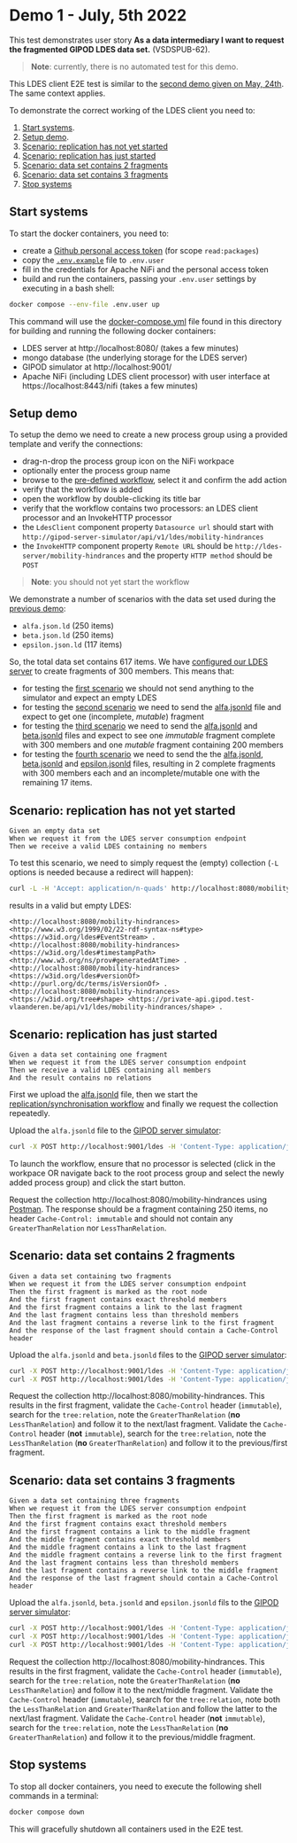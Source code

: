 # Demo 1 - July, 5th 2022

This test demonstrates user story **As a data intermediary I want to request the fragmented GIPOD LDES data set.** (VSDSPUB-62).

> **Note**: currently, there is no automated test for this demo.

This LDES client E2E test is similar to the [second demo given on May, 24th](../20220524.demo-2/README.md).
The same context applies.

To demonstrate the correct working of the LDES client you need to:

1. [Start systems](#start-systems).
2. [Setup demo](#setup-demo).
3. [Scenario: replication has not yet started](#TODO)
4. [Scenario: replication has just started](#TODO)
5. [Scenario: data set contains 2 fragments](#TODO)
6. [Scenario: data set contains 3 fragments](#TODO)
7. [Stop systems](#stop-systems)

## Start systems
To start the docker containers, you need to:
* create a [Github personal access token](https://docs.github.com/en/authentication/keeping-your-account-and-data-secure/creating-a-personal-access-token) (for scope `read:packages`)
* copy the [`.env.example`](./.env.example) file to `.env.user`
* fill in the credentials for Apache NiFi and the personal access token
* build and run the containers, passing your `.env.user` settings by executing in a bash shell:
```bash
docker compose --env-file .env.user up
```

This command will use the [docker-compose.yml](./docker-compose.yml) file found in this directory for building and running the following docker containers:
* LDES server at http://localhost:8080/ (takes a few minutes)
* mongo database (the underlying storage for the LDES server)
* GIPOD simulator at http://localhost:9001/
* Apache NiFi (including LDES client processor) with user interface at https://localhost:8443/nifi (takes a few minutes)

## Setup demo
To setup the demo we need to create a new process group using a provided template and verify the connections:
* drag-n-drop the process group icon on the NiFi workpace
* optionally enter the process group name
* browse to the [pre-defined workflow](./replicate-workflow/replicate.nifi-workflow.json), select it and confirm the add action
* verify that the workflow is added
* open the workflow by double-clicking its title bar
* verify that the workflow contains two processors: an LDES client processor and an InvokeHTTP processor
* the `LdesClient` component property `Datasource url` should start with `http://gipod-server-simulator/api/v1/ldes/mobility-hindrances`
* the `InvokeHTTP` component property `Remote URL` should be `http://ldes-server/mobility-hindrances` and the property `HTTP method` should be `POST`

> **Note**: you should not yet start the workflow

We demonstrate a number of scenarios with the data set used during the [previous demo](../20220607.demo-1/README.md#setup-demo): 
* `alfa.json.ld` (250 items)
* `beta.json.ld` (250 items)
* `epsilon.json.ld` (117 items)

So, the total data set contains 617 items. We have [configured our LDES server](./ldes-server/config.local.env) to create fragments of 300 members. This means that:
* for testing the [first scenario](#scenario-replication-has-not-yet-started) we should not send anything to the simulator and expect an empty LDES
* for testing the [second scenario](#scenario-replication-has-just-started) we need to send the [alfa.jsonld](./gipod-server-simulator/data/scenario2/alfa.jsonld) file and expect to get one (incomplete, *mutable*) fragment
* for testing the [third scenario](#scenario-data-set-contains-2-fragments) we need to send the [alfa.jsonld](./gipod-server-simulator/data/scenario3/alfa.jsonld) and [beta.jsonld](./gipod-server-simulator/data/scenario3/beta.jsonld) files and expect to see one *immutable* fragment complete with 300 members and one *mutable* fragment containing 200 members
* for testing the [fourth scenario](#scenario-data-set-contains-3-fragments) we need to send the the [alfa.jsonld](./gipod-server-simulator/data/scenario4/alfa.jsonld), [beta.jsonld](./gipod-server-simulator/data/scenario4/beta.jsonld) and [epsilon.jsonld](./gipod-server-simulator/data/scenario4/epsilon.jsonld) files, resulting in 2 complete fragments with 300 members each and an incomplete/mutable one with the remaining 17 items.

## Scenario: replication has not yet started
```gherkin
Given an empty data set
When we request it from the LDES server consumption endpoint
Then we receive a valid LDES containing no members
```

To test this scenario, we need to simply request the (empty) collection (`-L` options is needed because a redirect will happen):
```bash
curl -L -H 'Accept: application/n-quads' http://localhost:8080/mobility-hindrances
```
results in a valid but empty LDES:
```
<http://localhost:8080/mobility-hindrances> <http://www.w3.org/1999/02/22-rdf-syntax-ns#type> <https://w3id.org/ldes#EventStream> .
<http://localhost:8080/mobility-hindrances> <https://w3id.org/ldes#timestampPath> <http://www.w3.org/ns/prov#generatedAtTime> .
<http://localhost:8080/mobility-hindrances> <https://w3id.org/ldes#versionOf> <http://purl.org/dc/terms/isVersionOf> .
<http://localhost:8080/mobility-hindrances> <https://w3id.org/tree#shape> <https://private-api.gipod.test-vlaanderen.be/api/v1/ldes/mobility-hindrances/shape> .
```

## Scenario: replication has just started
```gherkin
Given a data set containing one fragment
When we request it from the LDES server consumption endpoint
Then we receive a valid LDES containing all members
And the result contains no relations
```

First we upload the [alfa.jsonld](./gipod-server-simulator/data/alfa.jsonld) file, then we start the [replication/synchronisation workflow](./replicate-workflow/replicate.nifi-workflow.json) and finally we request the collection repeatedly.

Upload the `alfa.jsonld` file to the [GIPOD server simulator](http://localhost:9001/):
```bash
curl -X POST http://localhost:9001/ldes -H 'Content-Type: application/json-ld' -d '@gipod-server-simulator/data/scenario2/alfa.jsonld'
```

To launch the workflow, ensure that no processor is selected (click in the workpace OR navigate back to the root process group and select the newly added process group) and click the start button.

Request the collection http://localhost:8080/mobility-hindrances using [Postman](https://www.postman.com/). The response should be a fragment containing 250 items, no header `Cache-Control: immutable` and should not contain any `GreaterThanRelation` nor `LessThanRelation`.

## Scenario: data set contains 2 fragments
```gherkin
Given a data set containing two fragments
When we request it from the LDES server consumption endpoint
Then the first fragment is marked as the root node
And the first fragment contains exact threshold members
And the first fragment contains a link to the last fragment
And the last fragment contains less than threshold members
And the last fragment contains a reverse link to the first fragment
And the response of the last fragment should contain a Cache-Control header
```

Upload the `alfa.jsonld` and `beta.jsonld` files to the [GIPOD server simulator](http://localhost:9001/):
```bash
curl -X POST http://localhost:9001/ldes -H 'Content-Type: application/json-ld' -d '@gipod-server-simulator/data/scenario3/alfa.jsonld'
curl -X POST http://localhost:9001/ldes -H 'Content-Type: application/json-ld' -d '@gipod-server-simulator/data/scenario3/beta.jsonld'
```

Request the collection http://localhost:8080/mobility-hindrances. This results in the first fragment, validate the `Cache-Control` header (`immutable`), search for the `tree:relation`, note the `GreaterThanRelation` (**no** `LessThanRelation`) and follow it to the next/last fragment. Validate the `Cache-Control` header (**not** `immutable`), search for the `tree:relation`, note the `LessThanRelation` (**no** `GreaterThanRelation`) and follow it to the previous/first fragment.

## Scenario: data set contains 3 fragments
```gherkin
Given a data set containing three fragments
When we request it from the LDES server consumption endpoint
Then the first fragment is marked as the root node
And the first fragment contains exact threshold members
And the first fragment contains a link to the middle fragment
And the middle fragment contains exact threshold members
And the middle fragment contains a link to the last fragment
And the middle fragment contains a reverse link to the first fragment
And the last fragment contains less than threshold members
And the last fragment contains a reverse link to the middle fragment
And the response of the last fragment should contain a Cache-Control header
```

Upload the `alfa.jsonld`, `beta.jsonld` and `epsilon.jsonld` fils to the [GIPOD server simulator](http://localhost:9001/):
```bash
curl -X POST http://localhost:9001/ldes -H 'Content-Type: application/json-ld' -d '@gipod-server-simulator/data/scenario4/alfa.jsonld'
curl -X POST http://localhost:9001/ldes -H 'Content-Type: application/json-ld' -d '@gipod-server-simulator/data/scenario4/beta.jsonld'
curl -X POST http://localhost:9001/ldes -H 'Content-Type: application/json-ld' -d '@gipod-server-simulator/data/scenario4/epsilon.jsonld'
```

Request the collection http://localhost:8080/mobility-hindrances. This results in the first fragment, validate the `Cache-Control` header (`immutable`), search for the `tree:relation`, note the `GreaterThanRelation` (**no** `LessThanRelation`) and follow it to the next/middle fragment. Validate the `Cache-Control` header (`immutable`), search for the `tree:relation`, note both the `LessThanRelation` and `GreaterThanRelation` and follow the latter to the next/last fragment. Validate the `Cache-Control` header (**not** `immutable`), search for the `tree:relation`, note the `LessThanRelation` (**no** `GreaterThanRelation`) and follow it to the previous/middle fragment.

## Stop systems
To stop all docker containers, you need to execute the following shell commands in a terminal:
```bash
docker compose down
```

This will gracefully shutdown all containers used in the E2E test.
